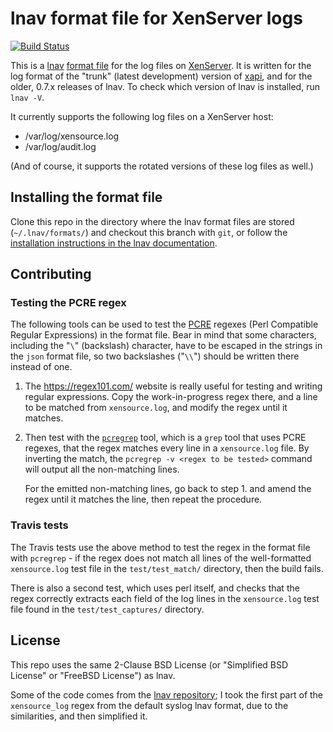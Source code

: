 # lnav format file for XenServer logs
[![Build Status](https://travis-ci.org/gaborigloi/lnav_xenserver_logs.svg?branch=lnav_0.7)](https://travis-ci.org/gaborigloi/lnav_xenserver_logs)

This is a [lnav](http://lnav.org/) [format
file](https://github.com/tstack/lnav/blob/v0.7.3/docs/source/formats.rst) for
the log files on [XenServer](http://xenserver.org/). It is written for the log
format of the "trunk" (latest development) version of
[xapi](https://xapi-project.github.io/), and for the older, 0.7.x releases of
lnav. To check which version of lnav is installed, run `lnav -V`.

It currently supports the following log files on a XenServer host:

- /var/log/xensource.log
- /var/log/audit.log

(And of course, it supports the rotated versions of these log files as well.)

## Installing the format file

Clone this repo in the directory where the lnav format files are stored
(`~/.lnav/formats/`) and checkout this branch with `git`, or follow the
[installation instructions in the lnav
documentation](https://github.com/tstack/lnav/blob/v0.7.3/docs/source/formats.rst#installing-formats).

## Contributing

### Testing the PCRE regex

The following tools can be used to test the [PCRE](http://pcre.org/) regexes
(Perl Compatible Regular Expressions) in the format file. Bear in mind that
some characters, including the "`\`" (backslash) character, have to be escaped
in the strings in the `json` format file, so two backslashes ("`\\`") should be
written there instead of one.

1. The <https://regex101.com/> website is really useful for testing and writing
   regular expressions. Copy the work-in-progress regex there, and a line to be
   matched from `xensource.log`, and modify the regex until it matches.

2. Then test with the
   [`pcregrep`](http://www.rexegg.com/pcregrep-pcretest.html) tool, which is a
   `grep` tool that uses PCRE regexes, that the regex matches every line in a
   `xensource.log` file. By inverting the match, the `pcregrep -v <regex to be
   tested>` command will output all the non-matching lines.

   For the emitted non-matching lines, go back to step 1. and amend the regex
   until it matches the line, then repeat the procedure.

### Travis tests

The Travis tests use the above method to test the regex in the format file with
`pcregrep` - if the regex does not match all lines of the well-formatted
`xensource.log` test file in the `test/test_match/` directory, then the build
fails.

There is also a second test, which uses perl itself, and checks that the regex
correctly extracts each field of the log lines in the `xensource.log` test file
found in the `test/test_captures/` directory.

## License

This repo uses the same 2-Clause BSD License (or "Simplified BSD License" or "FreeBSD
License") as lnav.

Some of the code comes from the [lnav
repository](https://github.com/tstack/lnav); I took the first part of the
`xensource_log` regex from the default syslog lnav format, due to the
similarities, and then simplified it.
